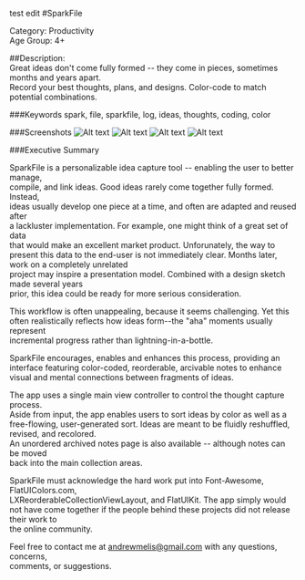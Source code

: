 test edit
#SparkFile

Category: Productivity  
Age Group: 4+

##Description:  
Great ideas don't come fully formed -- they come in pieces, sometimes months and years apart.  
Record your best thoughts, plans, and designs. 
Color-code to match potential combinations. 

###Keywords
spark, file, sparkfile, log, ideas, thoughts, coding, color

###Screenshots
![Alt text](https://raw.github.com/andrewmelis/SparkFile/master/SparkFile/Screenshots/main.png)
![Alt text](https://raw.github.com/andrewmelis/SparkFile/master/SparkFile/Screenshots/typing.png)
![Alt text](https://raw.github.com/andrewmelis/SparkFile/master/SparkFile/Screenshots/colors.png)
![Alt text](https://raw.github.com/andrewmelis/SparkFile/master/SparkFile/Screenshots/settings.png)

###Executive Summary

SparkFile is a personalizable idea capture tool -- enabling the user to better manage,  
compile, and link ideas. Good ideas rarely come together fully formed. Instead,  
ideas usually develop one piece at a time, and often are adapted and reused after  
a lackluster implementation. For example, one might think of a great set of data  
that would make an excellent market product. Unforunately, the way to present this
data to the end-user is not immediately clear. Months later, work on a completely unrelated  
project may inspire a presentation model. Combined with a design sketch made several years  
prior, this idea could be ready for more serious consideration.  

This workflow is often unappealing, because it seems challenging. Yet this  
often realistically reflects how ideas form--the "aha" moments usually represent  
incremental progress rather than lightning-in-a-bottle.


SparkFile encourages, enables and enhances this process, providing an interface 
featuring color-coded, reorderable, arcivable notes to enhance visual and 
mental connections between fragments of ideas. 

The app uses a single main view controller to control the thought capture process.  
Aside from input, the app enables users to sort ideas by color as well as a free-flowing,
user-generated sort. Ideas are meant to be fluidly reshuffled, revised, and recolored.  
An unordered archived notes page is also available -- although notes can be moved  
back into the main collection areas.

SparkFile must acknowledge the hard work put into Font-Awesome, FlatUIColors.com,  
LXReorderableCollectionViewLayout, and FlatUIKit. The app simply would not have 
come together if the people behind these projects did not release their work to  
the online community.

Feel free to contact me at andrewmelis@gmail.com with any questions, concerns,  
comments, or suggestions.
